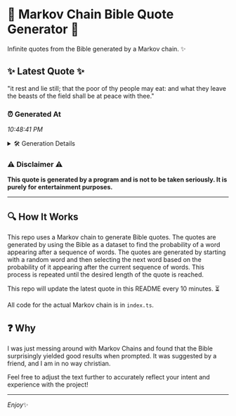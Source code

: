 # 📖 Markov Chain Bible Quote Generator 📖

Infinite quotes from the Bible generated by a Markov chain. ✨

## ✨ Latest Quote ✨
"it rest and lie still; that the poor of thy people may eat: and what they leave the beasts of the field shall be at peace with thee."

### ⏰ Generated At
*10:48:41 PM*

<details>
    <summary>🛠️ Generation Details</summary>
    <p>
        <strong>🌱 Seed:</strong> it<br>
        <strong>🔄 Iterations:</strong> 27<br>
        <strong>📜 Context History:</strong><br>[ it ]: rest<br>[ it, rest ]: and<br>[ it, rest, and ]: lie<br>[ it, rest, and, lie ]: still;<br>[ it, rest, and, lie, still; ]: that<br>[ it, rest, and, lie, still;, that ]: the<br>[ rest, and, lie, still;, that, the ]: poor<br>[ and, lie, still;, that, the, poor ]: of<br>[ lie, still;, that, the, poor, of ]: thy<br>[ still;, that, the, poor, of, thy ]: people<br>[ that, the, poor, of, thy, people ]: may<br>[ the, poor, of, thy, people, may ]: eat:<br>[ poor, of, thy, people, may, eat: ]: and<br>[ of, thy, people, may, eat:, and ]: what<br>[ thy, people, may, eat:, and, what ]: they<br>[ people, may, eat:, and, what, they ]: leave<br>[ may, eat:, and, what, they, leave ]: the<br>[ eat:, and, what, they, leave, the ]: beasts<br>[ and, what, they, leave, the, beasts ]: of<br>[ what, they, leave, the, beasts, of ]: the<br>[ they, leave, the, beasts, of, the ]: field<br>[ leave, the, beasts, of, the, field ]: shall<br>[ the, beasts, of, the, field, shall ]: be<br>[ beasts, of, the, field, shall, be ]: at<br>[ of, the, field, shall, be, at ]: peace<br>[ the, field, shall, be, at, peace ]: with<br>[ field, shall, be, at, peace, with ]: thee.<br>
    </p>
</details>

### ⚠️ Disclaimer ⚠️
**This quote is generated by a program and is not to be taken seriously. It is purely for entertainment purposes.**

---

## 🔍 How It Works

This repo uses a Markov chain to generate Bible quotes. The quotes are generated by using the Bible as a dataset to find the probability of a word appearing after a sequence of words. The quotes are generated by starting with a random word and then selecting the next word based on the probability of it appearing after the current sequence of words. This process is repeated until the desired length of the quote is reached.

This repo will update the latest quote in this README every 10 minutes. ⏳

All code for the actual Markov chain is in `index.ts`.

## ❓ Why

I was just messing around with Markov Chains and found that the Bible surprisingly yielded good results when prompted. 
It was suggested by a friend, and I am in no way christian.

Feel free to adjust the text further to accurately reflect your intent and experience with the project!

---

*Enjoy*✨

